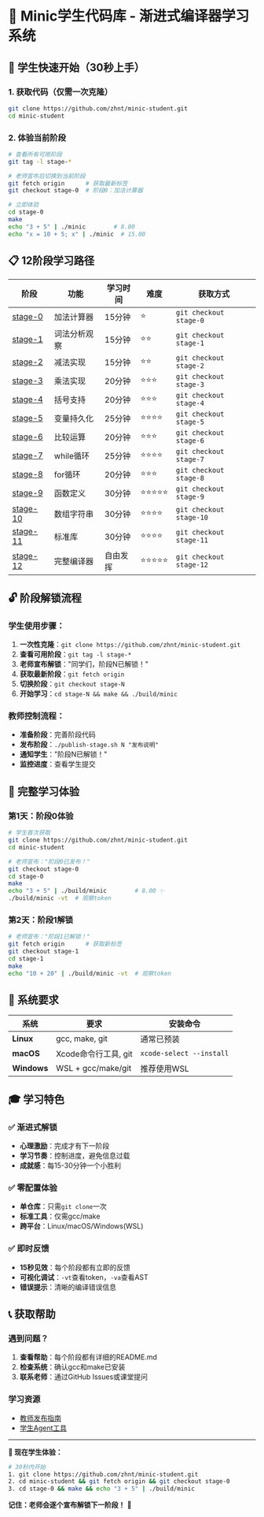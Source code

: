# 🎯 Minic学生代码库 - 渐进式编译器学习系统

## 🚀 学生快速开始（30秒上手）

### 1. 获取代码（仅需一次克隆）
```bash
git clone https://github.com/zhnt/minic-student.git
cd minic-student
```

### 2. 体验当前阶段
```bash
# 查看所有可用阶段
git tag -l stage-*

# 老师宣布后切换到当前阶段
git fetch origin      # 获取最新标签
git checkout stage-0  # 阶段0：加法计算器

# 立即体验
cd stage-0
make
echo "3 + 5" | ./minic        # 8.00
echo "x = 10 + 5; x" | ./minic  # 15.00
```

## 📋 12阶段学习路径

| 阶段 | 功能 | 学习时间 | 难度 | 获取方式 |
|------|------|----------|------|----------|
| [stage-0](stage-0/README.md) | 加法计算器 | 15分钟 | ⭐ | `git checkout stage-0` |
| [stage-1](stage-1/README.md) | 词法分析观察 | 15分钟 | ⭐⭐ | `git checkout stage-1` |
| [stage-2](stage-2/README.md) | 减法实现 | 15分钟 | ⭐⭐ | `git checkout stage-2` |
| [stage-3](stage-3/README.md) | 乘法实现 | 20分钟 | ⭐⭐⭐ | `git checkout stage-3` |
| [stage-4](stage-4/README.md) | 括号支持 | 20分钟 | ⭐⭐⭐ | `git checkout stage-4` |
| [stage-5](stage-5/README.md) | 变量持久化 | 25分钟 | ⭐⭐⭐⭐ | `git checkout stage-5` |
| [stage-6](stage-6/README.md) | 比较运算 | 20分钟 | ⭐⭐⭐ | `git checkout stage-6` |
| [stage-7](stage-7/README.md) | while循环 | 25分钟 | ⭐⭐⭐⭐ | `git checkout stage-7` |
| [stage-8](stage-8/README.md) | for循环 | 20分钟 | ⭐⭐⭐ | `git checkout stage-8` |
| [stage-9](stage-9/README.md) | 函数定义 | 30分钟 | ⭐⭐⭐⭐⭐ | `git checkout stage-9` |
| [stage-10](stage-10/README.md) | 数组字符串 | 30分钟 | ⭐⭐⭐⭐ | `git checkout stage-10` |
| [stage-11](stage-11/README.md) | 标准库 | 30分钟 | ⭐⭐⭐⭐ | `git checkout stage-11` |
| [stage-12](stage-12/README.md) | 完整编译器 | 自由发挥 | ⭐⭐⭐⭐⭐ | `git checkout stage-12` |

## 🔓 阶段解锁流程

### 学生使用步骤：
1. **一次性克隆**：`git clone https://github.com/zhnt/minic-student.git`
2. **查看可用阶段**：`git tag -l stage-*`
3. **老师宣布解锁**："同学们，阶段N已解锁！"
4. **获取最新阶段**：`git fetch origin`
5. **切换阶段**：`git checkout stage-N`
6. **开始学习**：`cd stage-N && make && ./build/minic`

### 教师控制流程：
- **准备阶段**：完善阶段代码
- **发布阶段**：`./publish-stage.sh N "发布说明"`
- **通知学生**："阶段N已解锁！"
- **监控进度**：查看学生提交

## 📱 完整学习体验

### 第1天：阶段0体验
```bash
# 学生首次获取
git clone https://github.com/zhnt/minic-student.git
cd minic-student

# 老师宣布："阶段0已发布！"
git checkout stage-0
cd stage-0
make
echo "3 + 5" | ./build/minic        # 8.00 ✨
./build/minic -vt  # 观察token
```

### 第2天：阶段1解锁
```bash
# 老师宣布："阶段1已解锁！"
git fetch origin      # 获取新标签
git checkout stage-1
cd stage-1
make
echo "10 + 20" | ./build/minic -vt  # 观察token
```

## 🔧 系统要求

| 系统 | 要求 | 安装命令 |
|------|------|----------|
| **Linux** | gcc, make, git | 通常已预装 |
| **macOS** | Xcode命令行工具, git | `xcode-select --install` |
| **Windows** | WSL + gcc/make/git | 推荐使用WSL |

## 🎓 学习特色

### ✅ 渐进式解锁
- **心理激励**：完成才有下一阶段
- **学习节奏**：控制进度，避免信息过载
- **成就感**：每15-30分钟一个小胜利

### ✅ 零配置体验
- **单仓库**：只需`git clone`一次
- **标准工具**：仅需gcc/make
- **跨平台**：Linux/macOS/Windows(WSL)

### ✅ 即时反馈
- **15秒见效**：每个阶段都有立即的反馈
- **可视化调试**：`-vt`查看token，`-va`查看AST
- **错误提示**：清晰的编译错误信息

## 📞 获取帮助

### 遇到问题？
1. **查看帮助**：每个阶段都有详细的README.md
2. **检查系统**：确认gcc和make已安装
3. **联系老师**：通过GitHub Issues或课堂提问

### 学习资源
- [教师发布指南](TEACHER-GUIDE.md)
- [学生Agent工具](https://github.com/zhnt/minic-student-agent)

---

**🎯 现在学生体验：**
```bash
# 30秒内开始
1. git clone https://github.com/zhnt/minic-student.git
2. cd minic-student && git fetch origin && git checkout stage-0
3. cd stage-0 && make && echo "3 + 5" | ./build/minic
```

**记住：老师会逐个宣布解锁下一阶段！** 🚀